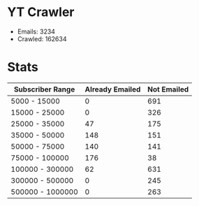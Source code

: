 # YT Crawler
- Emails: 3234
- Crawled: 162634

# Stats
| Subscriber Range  | Already Emailed | Not Emailed |
|-------|-------|-------|
| 5000 - 15000 | 0 | 691 |
| 15000 - 25000 | 0 | 326 |
| 25000 - 35000 | 47 | 175 |
| 35000 - 50000 | 148 | 151 |
| 50000 - 75000 | 140 | 141 |
| 75000 - 100000 | 176 | 38 |
| 100000 - 300000 | 62 | 631 |
| 300000 - 500000 | 0 | 245 |
| 500000 - 1000000 | 0 | 263 |
